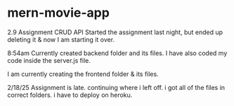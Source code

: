 # mern-movie-app

2.9 Assignment CRUD API
Started the assignment last night, but ended up deleting it & now I am starting it over.

8:54am
Currently created backend folder and its files. I have also coded my code inside the server.js file.

I am currently creating the frontend folder & its files.

2/18/25
Assignment is late. continuing where i left off. i got all of the files in correct folders. i have to deploy on heroku.
